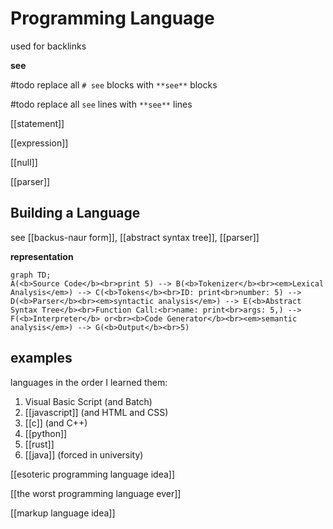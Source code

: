 # Programming Language

used for backlinks

**see**

#todo replace all `# see` blocks with `**see**` blocks

#todo replace all `see` lines with `**see**` lines

[[statement]]

[[expression]]

[[null]]

[[parser]]

## Building a Language

see [[backus-naur form]], [[abstract syntax tree]], [[parser]]

**representation**

```mermaid
graph TD;
A(<b>Source Code</b><br>print 5) --> B(<b>Tokenizer</b><br><em>Lexical Analysis</em>) --> C(<b>Tokens</b><br>ID: print<br>number: 5) --> D(<b>Parser</b><br><em>syntactic analysis</em>) --> E(<b>Abstract Syntax Tree</b><br>Function Call:<br>name: print<br>args: 5,) --> F(<b>Interpreter</b> or<br><b>Code Generator</b><br><em>semantic analysis</em>) --> G(<b>Output</b><br>5)
```

## examples

languages in the order I learned them:

1. Visual Basic Script (and Batch)
2. [[javascript]] (and HTML and CSS)
3. [[c]] (and C++)
4. [[python]]
5. [[rust]]
6. [[java]] (forced in university)

[[esoteric programming language idea]]

[[the worst programming language ever]]

[[markup language idea]]
